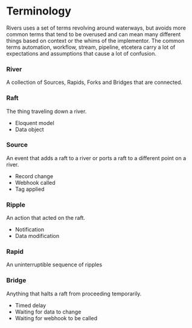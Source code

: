 # Terminology

Rivers uses a set of terms revolving around waterways, but avoids more common terms that tend to be overused and can
mean many different things based on context or the whims of the implementor. The common terms automation, workflow,
stream, pipeline, etcetera carry a lot of expectations and assumptions that cause a lot of confusion. 


### River
A collection of Sources, Rapids, Forks and Bridges that are connected.

### Raft
The thing traveling down a river.

- Eloquent model
- Data object

### Source
An event that adds a raft to a river or ports a raft to a different point on a river.

- Record change
- Webhook called
- Tag applied

### Ripple
An action that acted on the raft.

- Notification
- Data modification

### Rapid
An uninterruptible sequence of ripples

### Bridge
Anything that halts a raft from proceeding temporarily.

- Timed delay
- Waiting for data to change
- Waiting for webhook to be called